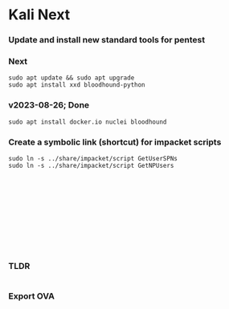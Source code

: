 # Kali Next

### Update and install new standard tools for pentest

### Next 
```
sudo apt update && sudo apt upgrade
sudo apt install xxd bloodhound-python
```

### v2023-08-26; Done
```
sudo apt install docker.io nuclei bloodhound
```

### Create a symbolic link (shortcut) for impacket scripts
```
sudo ln -s ../share/impacket/script GetUserSPNs
sudo ln -s ../share/impacket/script GetNPUsers
```



### 
```

```
### 
```

```
### 
```

```
### 
```

```
### 
```

```
### 
```

```
### 
```

```
### TLDR 
```

```

### Export OVA
```

```